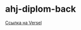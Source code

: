 # ahj-diplom-back
[Ссылка на Versel]( https://vercel.com/dedmaiers-projects/ahj-diplom-back/HtSZJQPfnaCneS9ebmNbFNSF4KWJ )
